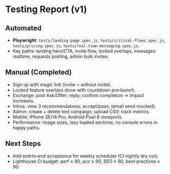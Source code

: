 # Testing Report (v1)

## Automated
- **Playwright**: `tests/landing-page.spec.js`, `tests/critical-flows.spec.js`, `tests/pricing.spec.js`, `tests/real-time-messaging.spec.js`.
- Key paths: landing hero/CTA, invite flow, locked overlays, messages realtime, requests posting, admin bulk invites.

## Manual (Completed)
- Sign up with magic link (invite + without invite).
- Locked feature overlays show with countdown pre‑launch.
- Exchange: post Ask/Offer; reply; confirm completion → Impact increases.
- Intros: view 3 recommendations; accept/pass; (email send mocked).
- Admin: create + delete test campaign; upload CSV; track metrics.
- Mobile: iPhone SE/14 Pro; Android Pixel 6 viewports.
- Performance: image sizes, lazy loaded sections; no console errors in happy paths.

## Next Steps
- Add end‑to‑end acceptance for weekly scheduler (CI nightly dry run).
- Lighthouse CI budget: perf ≥ 90, acc ≥ 90, SEO ≥ 90, best‑practices ≥ 90.
